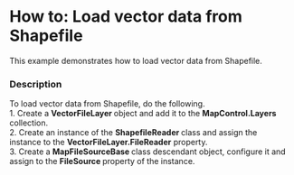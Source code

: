 # How to: Load vector data from Shapefile


This example demonstrates how to load vector data from Shapefile.


<h3>Description</h3>

To load vector data from Shapefile, do the following.<br />1. Create a&nbsp;<strong>VectorFileLayer </strong>object and add it&nbsp;to the&nbsp;<strong>MapControl.Layers</strong> collection.<br />2. Create an instance of the&nbsp;<strong>ShapefileReader </strong>class and assign&nbsp;the instance&nbsp;to the&nbsp;<strong>VectorFileLayer.FileReader</strong> property.<br />3. Create&nbsp;a&nbsp;<strong>MapFileSourceBase </strong>class descendant object, configure it&nbsp;and assign to the&nbsp;<strong>FileSource </strong>property of the instance.

<br/>



